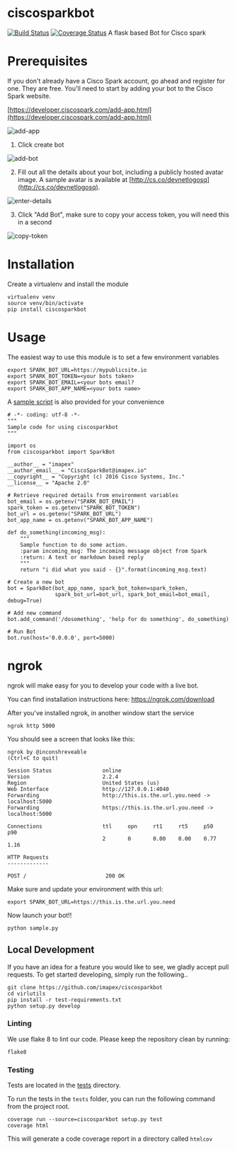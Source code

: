 # ciscosparkbot

[![Build Status](https://travis-ci.org/imapex/ciscosparkbot.svg?branch=master)](https://travis-ci.org/imapex/ciscosparkbot)
[![Coverage Status](https://coveralls.io/repos/github/imapex/ciscosparkbot/badge.svg?branch=master)](https://coveralls.io/github/imapex/ciscosparkbot?branch=master)
A flask based Bot for Cisco spark

# Prerequisites

If you don't already have a Cisco Spark account, go ahead and register for one.  They are free.
You'll need to start by adding your bot to the Cisco Spark website.

[https://developer.ciscospark.com/add-app.html](https://developer.ciscospark.com/add-app.html)

![add-app](images/newapp.png)

1. Click create bot

![add-bot](images/newbot.png)

2. Fill out all the details about your bot, including a publicly hosted avatar image.  A sample avatar is available at [http://cs.co/devnetlogosq](http://cs.co/devnetlogosq).

![enter-details](images/enterdetails.png)

3. Click "Add Bot", make sure to copy your access token, you will need this in a second

![copy-token](images/copytoken.png)

# Installation

Create a virtualenv and install the module

```
virtualenv venv
source venv/bin/activate
pip install ciscosparkbot
```

# Usage

The easiest way to use this module is to set a few environment variables

```
export SPARK_BOT_URL=https://mypublicsite.io
export SPARK_BOT_TOKEN=<your bots token>
export SPARK_BOT_EMAIL=<your bots email?
export SPARK_BOT_APP_NAME=<your bots name>
```

A [sample script](sample.py) is also provided for your convenience

```
# -*- coding: utf-8 -*-
"""
Sample code for using ciscosparkbot
"""

import os
from ciscosparkbot import SparkBot

__author__ = "imapex"
__author_email__ = "CiscoSparkBot@imapex.io"
__copyright__ = "Copyright (c) 2016 Cisco Systems, Inc."
__license__ = "Apache 2.0"

# Retrieve required details from environment variables
bot_email = os.getenv("SPARK_BOT_EMAIL")
spark_token = os.getenv("SPARK_BOT_TOKEN")
bot_url = os.getenv("SPARK_BOT_URL")
bot_app_name = os.getenv("SPARK_BOT_APP_NAME")

def do_something(incoming_msg):
    """
    Sample function to do some action.
    :param incoming_msg: The incoming message object from Spark
    :return: A text or markdown based reply
    """
    return "i did what you said - {}".format(incoming_msg.text)

# Create a new bot
bot = SparkBot(bot_app_name, spark_bot_token=spark_token,
               spark_bot_url=bot_url, spark_bot_email=bot_email, debug=True)

# Add new command
bot.add_command('/dosomething', 'help for do something', do_something)

# Run Bot
bot.run(host='0.0.0.0', port=5000)
```

# ngrok

ngrok will make easy for you to develop your code with a live bot.

You can find installation instructions here: https://ngrok.com/download

After you've installed ngrok, in another window start the service


`ngrok http 5000`


You should see a screen that looks like this:

```
ngrok by @inconshreveable                                                                                                                                 (Ctrl+C to quit)

Session Status                online
Version                       2.2.4
Region                        United States (us)
Web Interface                 http://127.0.0.1:4040
Forwarding                    http://this.is.the.url.you.need -> localhost:5000
Forwarding                    https://this.is.the.url.you.need -> localhost:5000

Connections                   ttl     opn     rt1     rt5     p50     p90
                              2       0       0.00    0.00    0.77    1.16

HTTP Requests
-------------

POST /                         200 OK
```

Make sure and update your environment with this url:

```
export SPARK_BOT_URL=https://this.is.the.url.you.need

```

Now launch your bot!!


```
python sample.py
```



## Local Development

If you have an idea for a feature you would like to see, we gladly accept pull requests.  To get started developing, simply run the following..

```
git clone https://github.com/imapex/ciscosparkbot
cd virlutils
pip install -r test-requirements.txt
python setup.py develop
```

### Linting

We use flake 8 to lint our code. Please keep the repository clean by running:

```
flake8
```

### Testing

Tests are located in the [tests](./tests) directory.

To run the tests in the `tests` folder, you can run the following command
from the project root.

```
coverage run --source=ciscosparkbot setup.py test
coverage html
```

This will generate a code coverage report in a directory called `htmlcov`
